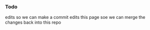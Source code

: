 ### Todo


edits so we can make a commit
edits this page soe we can merge the changes back into this repo
